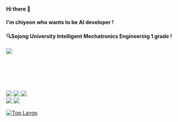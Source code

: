 #### Hi there 🙌 
#### I'm chiyeon who wants to be AI developer !
#### 🔍Sejong University Intelligent Mechatronics Engineering 1 grade !
<img src="https://capsule-render.vercel.app/api?type=waving&color=DC143C&height=200&section=header&text=Welcome%20to%20me!&fontSize=60" />
<br/><br/><br/><br/><br/><br/>

![](https://img.shields.io/badge/GitHub-100000?style=for-the-badge&logo=github&logoColor=white)
![](https://img.shields.io/badge/Python-3776AB?style=for-the-badge&logo=python&logoColor=white)
![](https://img.shields.io/badge/C-00599C?style=for-the-badge&logo=c&logoColor=white)
<br/>
![](https://img.shields.io/badge/Kaggle-20BEFF?style=for-the-badge&logo=Kaggle&logoColor=white)
![](https://img.shields.io/badge/TensorFlow-FF6F00?style=for-the-badge&logo=tensorflow&logoColor=white)

[![Top Langs](https://github-readme-stats.vercel.app/api/top-langs/?username=chiyeon01)](https://github.com/anuraghazra/github-readme-stats)
